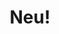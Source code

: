---
title: "Neu!"
summary: "German krautrock band formed in Düsseldorf in 1971 by and , after their split from . The group's albums were produced by , who has been regarded as the group's \"hidden member\". Though had minimal commercial success during its existence, the band is retrospectively considered one of the founders of krautrock and a significant influence on a variety of subsequent rock, post-punk, and electronic music artists. Klaus Dinger played drums on the first Kraftwerk LP in 1971. The following year he joined forces with Michael Rother and they formed Neu!, releasing their self-titled debut LP on German label . Their music was heavily innovative and influential, melting distorted guitars with metronomic drumming, noise effects and tapes. The second LP, \"Neu! 2\", was released in 1973 and featured the first remix experiments, with tracks recorded at 16 and 78 rpm. The band split in 1975 after releasing their final LP, \"Neu! 75\". They eventually recorded more material in the 1980s. Michael Rother pursued a solo career, while Klaus Dinger went on to form . Neu! were highly influential on industrial, noise and experimental music."
image: "neu.jpg"
apple_music_artist_url: "https://music.apple.com/gb/artist/neu/14793618"
wikipedia_url: "https://en.wikipedia.org/wiki/Neu!"
---
